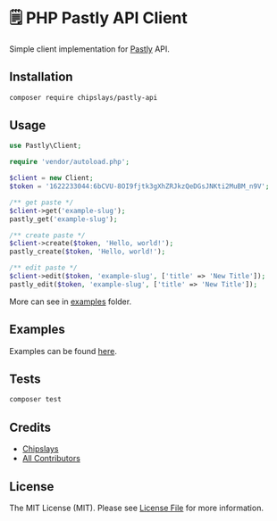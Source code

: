 # 🗒 PHP Pastly API Client

Simple client implementation for [Pastly](https://pastly.chipslays.ru) API.

## Installation

```bash
composer require chipslays/pastly-api
```

## Usage

```php
use Pastly\Client;

require 'vendor/autoload.php';

$client = new Client;
$token = '1622233044:6bCVU-8OI9fjtk3gXhZRJkzQeDGsJNKti2MuBM_n9V';

/** get paste */
$client->get('example-slug');
pastly_get('example-slug');

/** create paste */
$client->create($token, 'Hello, world!');
pastly_create($token, 'Hello, world!');

/** edit paste */
$client->edit($token, 'example-slug', ['title' => 'New Title']);
pastly_edit($token, 'example-slug', ['title' => 'New Title']);
```

More can see in [examples](/examples/) folder.

## Examples

Examples can be found [here](/examples/).

## Tests

```bash
composer test
```

## Credits

- [Chipslays](https://github.com/chipslays)
- [All Contributors](../../contributors)

## License

The MIT License (MIT). Please see [License File](LICENSE.md) for more information.